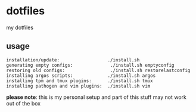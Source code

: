 dotfiles
========
my dotfiles

usage
-----

```
installation/update:                  ./install.sh
generating empty configs:              ./install.sh emptyconfig
restoring old configs:                 ./install.sh restorelastconfig
installing argos scripts:             ./install.sh argos
installing tpm and tmux plugins:      ./install.sh tmux
installing pathogen and vim plugins:  ./install.sh vim
```

**please note**: this is my personal setup and part of this stuff may not work out of the box
